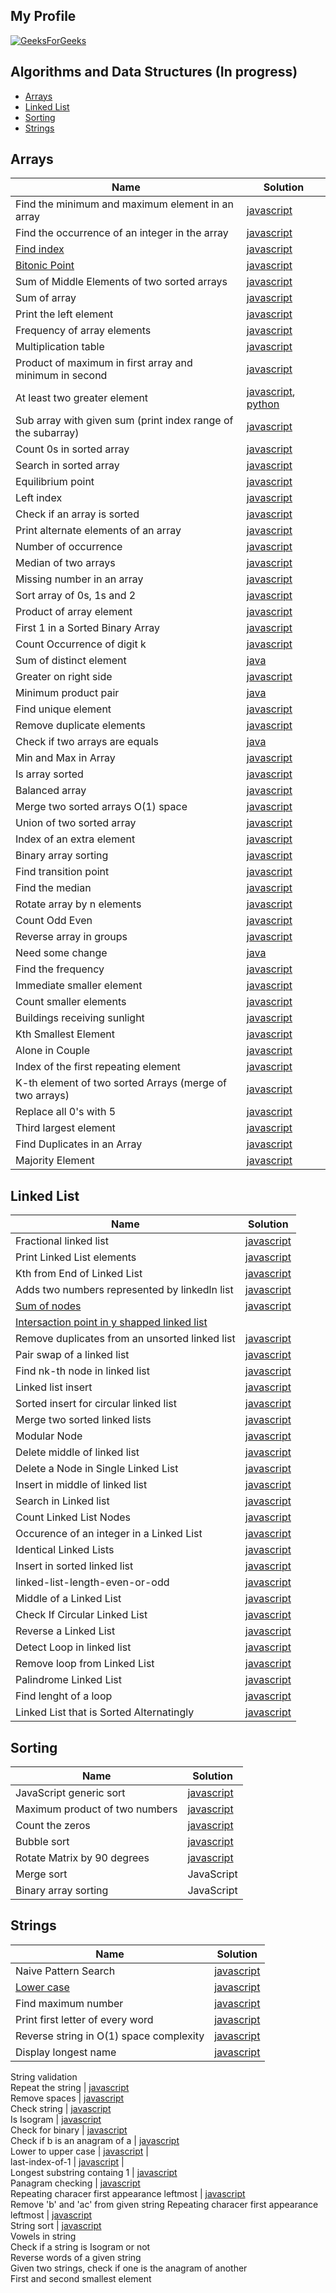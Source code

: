 ## My Profile
[![GeeksForGeeks](https://img.shields.io/badge/GeeksforGeeks-gray?style=for-the-badge&logo=geeksforgeeks&logoColor=35914c)](https://www.geeksforgeeks.org/user/deryaantvgm7/)

## Algorithms and Data Structures (In progress)

- [Arrays](#arrays)
- [Linked List](#linked-list)
- [Sorting](#sorting)
- [Strings](#strings)



## Arrays

| Name                                                           | Solution | 
|----------------------------------------------------------------| -------- | 
| Find the minimum and maximum element in an array                                                    |    [javascript](https://github.com/D-Antonelli/mentorship_with_davide/blob/main/javascript/min_and_max_in_array.js)            
| Find the occurrence of an integer in the array                                                    |   [javascript](https://github.com/D-Antonelli/mentorship_with_davide/blob/main/javascript/find_the_frequency.js)               
| [Find index](https://practice.geeksforgeeks.org/problems/find-index4752/1?page=1&difficulty[]=-2&status[]=unsolved&sortBy=submissions)                                                     |             [javascript](https://github.com/D-Antonelli/mentorship_with_davide/blob/main/javascript/find_index.js)    
| [Bitonic Point](https://www.geeksforgeeks.org/problems/maximum-value-in-a-bitonic-array3001/1?page=1&company%5B%5D=Amazon&curated%5B%5D=8&sortBy=submissions)                                                  |              [javascript](https://github.com/D-Antonelli/mentorship_with_davide/blob/main/javascript/bitonic_point.js)    
| Sum of Middle Elements of two sorted arrays                    |   [javascript](https://github.com/D-Antonelli/mentorship_with_davide/blob/main/javascript/sum_of_middle_elements_of_two_sorted_arrays.js)               
| Sum of array                                                    |   [javascript](https://github.com/D-Antonelli/mentorship_with_davide/blob/main/javascript/sum_of_array.js)               
| Print the left element                                          |   [javascript](https://github.com/D-Antonelli/mentorship_with_davide/blob/main/javascript/find_the_left_over_element.js)               
| Frequency of array elements                                     |    [javascript](https://github.com/D-Antonelli/mentorship_with_davide/blob/main/javascript/frequencies_of_limited_range_array_elements.js)          
| Multiplication table                                            |   [javascript](https://github.com/D-Antonelli/mentorship_with_davide/blob/main/javascript/multiplication_table.js)               
| Product of maximum in first array and minimum in second         |   [javascript](https://github.com/D-Antonelli/mentorship_with_davide/blob/main/javascript/max_and_min_product.js)               
| At least two greater element                                    |   [javascript](https://github.com/D-Antonelli/mentorship_with_davide/blob/main/javascript/at_least_two_greater_elements.js), [python](https://github.com/D-Antonelli/mentorship_with_davide/blob/main/python/at_least_two_greater_elements.py)              
| Sub array with given sum (print index range of the subarray)    |    [javascript](https://github.com/D-Antonelli/mentorship_with_davide/blob/main/javascript/subarrays_with_given_sum.js)         
| Count 0s in sorted array                                        |   [javascript](https://github.com/D-Antonelli/mentorship_with_davide/blob/main/javascript/count_the_zeros.js)               
| Search in sorted array                                          |   [javascript](https://github.com/D-Antonelli/mentorship_with_davide/blob/main/javascript/sorted_array_search.js)               
| Equilibrium point                                               |    [javascript](https://github.com/D-Antonelli/mentorship_with_davide/blob/main/javascript/equilibrium_point.js)          
| Left index                                                      |   [javascript](https://github.com/D-Antonelli/mentorship_with_davide/blob/main/javascript/left_most_and_right_most_index.js)               
| Check if an array is sorted                                     |   [javascript](https://github.com/D-Antonelli/mentorship_with_davide/blob/main/javascript/check_if_array_is_sorted.js)               
| Print alternate elements of an array                            |   [javascript](https://github.com/D-Antonelli/mentorship_with_davide/blob/main/javascript/alternates_in_an_array.js)               
| Number of occurrence                                            |    [javascript](https://github.com/D-Antonelli/mentorship_with_davide/blob/main/javascript/number_of_occurrence.js)          
| Median of two arrays                                            |    [javascript](https://github.com/D-Antonelli/mentorship_with_davide/blob/main/javascript/median_of_2_sorted_arrays_of_different_sizes.js)          
| Missing number in an array                                      |   [javascript](https://github.com/D-Antonelli/mentorship_with_davide/blob/main/javascript/missing_in_array.js)               
| Sort array of 0s, 1s and 2                                      |   [javascript](https://github.com/D-Antonelli/mentorship_with_davide/blob/main/javascript/sort_0s,_1s_and_2s.js)               
| Product of array element                                        |    [javascript](https://github.com/D-Antonelli/mentorship_with_davide/blob/main/javascript/product_of_array_elements.js)         
| First 1 in a Sorted Binary Array                        |   [javascript](https://github.com/D-Antonelli/mentorship_with_davide/blob/main/javascript/first_1_in_a_sorted_binary_array.js)               
| Count Occurrence of digit k                                         |   [javascript](https://github.com/D-Antonelli/mentorship_with_davide/blob/main/javascript/count_occurrence_of_digit_k.js)               
| Sum of distinct element                                         |   [java](https://github.com/D-Antonelli/mentorship_with_davide/blob/main/java/sum_of_distinct_elements.java)               
| Greater on right side                                           |   [javascript](https://github.com/D-Antonelli/mentorship_with_davide/blob/main/javascript/greater_on_right_side.js)               
| Minimum product pair                                            |   [java](https://github.com/D-Antonelli/mentorship_with_davide/blob/main/java/minimum_product_pair.java)               
| Find unique element                                             |   [javascript](https://github.com/D-Antonelli/mentorship_with_davide/blob/main/javascript/find_unique_element.js)           
| Remove duplicate elements                                       |   [javascript](https://github.com/D-Antonelli/mentorship_with_davide/blob/main/javascript/remove_duplicate.js)             
| Check if two arrays are equals                                  |   [java](https://github.com/D-Antonelli/mentorship_with_davide/blob/main/java/search_element_in_array.java)               
| Min and Max in Array                                            |   [javascript](https://github.com/D-Antonelli/mentorship_with_davide/blob/main/javascript/min_and_max_in_array.js)               
| Is array sorted                                                 |   [javascript](https://github.com/D-Antonelli/mentorship_with_davide/blob/main/javascript/check_if_array_is_sorted.js)               
| Balanced array                                                  |   [javascript](https://github.com/D-Antonelli/mentorship_with_davide/blob/main/javascript/balanced_array.js)               
| Merge two sorted arrays O(1) space                              |   [javascript](https://github.com/D-Antonelli/mentorship_with_davide/blob/main/javascript/merge_two_sorted_arrays.js)             
| Union of two sorted array                                       |   [javascript](https://github.com/D-Antonelli/mentorship_with_davide/blob/main/javascript/union_of_two_sorted_array.js)            
| Index of an extra element                                       |   [javascript](https://github.com/D-Antonelli/mentorship_with_davide/blob/main/javascript/index_of_an_extra_element.js)               
| Binary array sorting                                            |   [javascript](https://github.com/D-Antonelli/mentorship_with_davide/blob/main/javascript/binary_array_sorting.js)               
| Find transition point                                           |   [javascript](https://github.com/D-Antonelli/mentorship_with_davide/blob/main/javascript/find_transition_point.js)               
| Find the median                                    |   [javascript](https://github.com/D-Antonelli/mentorship_with_davide/blob/main/javascript/find_the_median.js)               
| Rotate array by n elements                                      |   [javascript](https://github.com/D-Antonelli/mentorship_with_davide/blob/main/javascript/rotate_array.js)             
| Count Odd Even                                            |   [javascript](https://github.com/D-Antonelli/mentorship_with_davide/blob/main/javascript/count_odd_even.js)               
| Reverse array in groups                                        |   [javascript](https://github.com/D-Antonelli/mentorship_with_davide/blob/main/javascript/reverse_array_in_groups.js)               
| Need some change                                                |   [java](https://github.com/D-Antonelli/mentorship_with_davide/blob/main/java/need_some_change.java)               
| Find the frequency                                              |   [javascript](https://github.com/D-Antonelli/mentorship_with_davide/blob/main/javascript/find_the_frequency.js)               
| Immediate smaller element                                       |   [javascript](https://github.com/D-Antonelli/mentorship_with_davide/blob/main/javascript/immediate_smaller_element.js)               
| Count smaller elements                                           |   [javascript](https://github.com/D-Antonelli/mentorship_with_davide/blob/main/javascript/count_smaller_elements.js)            
| Buildings receiving sunlight                                   |  [javascript](https://github.com/D-Antonelli/mentorship_with_davide/blob/main/javascript/buildings_receiving_sunlight.js)               
| Kth Smallest Element                                            |  [javascript](https://github.com/D-Antonelli/mentorship_with_davide/blob/main/javascript/kth_smallest.js)               
| Alone in Couple                                                 |  [javascript](https://github.com/D-Antonelli/mentorship_with_davide/blob/main/javascript/party_of_couples.js)               
| Index of the first repeating element                            |  [javascript](https://github.com/D-Antonelli/mentorship_with_davide/blob/main/javascript/first_repeating_element.js)               
| K-th element of two sorted Arrays (merge of two arrays)         |  [javascript](https://github.com/D-Antonelli/mentorship_with_davide/blob/main/javascript/k-th_element_of_two_arrays.js)               
| Replace all 0's with 5                            |  [javascript](https://github.com/D-Antonelli/mentorship_with_davide/blob/main/javascript/replace-os-with-5s.js)    
| Third largest element                                           |  [javascript](https://github.com/D-Antonelli/mentorship_with_davide/blob/main/javascript/third_largest_element.js)    
| Find Duplicates in an Array                                     |  [javascript](https://github.com/D-Antonelli/mentorship_with_davide/blob/main/javascript/array_duplicates.js)    
| Majority Element                                                |  [javascript](https://github.com/D-Antonelli/mentorship_with_davide/blob/main/javascript/majority_element.js)    


## Linked List

| Name                                                           | Solution | 
|----------------------------------------------------------------| -------- | 
| Fractional linked list | [javascript](https://github.com/D-Antonelli/mentorship_with_davide/blob/main/javascript/fractional_linked_list.js) 	
Print Linked List elements | [javascript](https://github.com/D-Antonelli/mentorship_with_davide/blob/main/javascript/print_linked_list_elements.js) 
Kth from End of Linked List	| [javascript](https://github.com/D-Antonelli/mentorship_with_davide/blob/main/javascript/kth_from_end_of_linked_list.js) 
Adds two numbers represented by linkedln list	| [javascript](https://github.com/D-Antonelli/mentorship_with_davide/blob/main/javascript/adds_two_numbers_represented_by_linkedln_list.js) 	
[Sum of nodes](https://www.geeksforgeeks.org/problems/find-the-sum-of-last-n-nodes-of-the-linked-list/1?itm_source=geeksforgeeks&itm_medium=article&itm_campaign=practice_card)	| [javascript](https://github.com/D-Antonelli/mentorship_with_davide/blob/main/javascript/sum_of_last_n_nodes.js)   
[Intersaction point in y shapped linked list](https://www.geeksforgeeks.org/problems/intersection-point-in-y-shapped-linked-lists/1?track=DSASP-LinkedList&batchId=154)	| 
Remove duplicates from an unsorted linked list	| [javascript](https://github.com/D-Antonelli/mentorship_with_davide/blob/main/javascript/remove_duplicates_from_an_unsorted_linked_list.js)   
Pair swap of a linked list	| [javascript](https://github.com/D-Antonelli/mentorship_with_davide/blob/main/javascript/pairwise_swap_elements_of_a_linked_list.js)   
Find nk-th node in linked list	| [javascript](https://github.com/D-Antonelli/mentorship_with_davide/blob/main/javascript/find_nk-th_node_in_linked_list.js)   
Linked list insert	| [javascript](https://github.com/D-Antonelli/mentorship_with_davide/blob/main/javascript/linked_list_insertion_at_end.js)   
Sorted insert for circular linked list	| [javascript](https://github.com/D-Antonelli/mentorship_with_davide/blob/main/javascript/sorted_insert_for_circular_linked_list.js)   
Merge two sorted linked lists | [javascript](https://github.com/D-Antonelli/mentorship_with_davide/blob/main/javascript/merge_two_sorted_linked_lists.js)   
Modular Node	| [javascript](https://github.com/D-Antonelli/mentorship_with_davide/blob/main/javascript/modular_node.js)   		
Delete middle of linked list	| [javascript](https://github.com/D-Antonelli/mentorship_with_davide/blob/main/javascript/delete_middle_of_linked_list.js)   	
Delete a Node in Single Linked List | [javascript](https://github.com/D-Antonelli/mentorship_with_davide/blob/main/javascript/delete_a_node_in_single_linked_list.js)   		
Insert in middle of linked list	| [javascript](https://github.com/D-Antonelli/mentorship_with_davide/blob/main/javascript/insert_in_middle_of_linked_list.js)   			
Search in Linked list | [javascript](https://github.com/D-Antonelli/mentorship_with_davide/blob/main/javascript/search_in_linked_list.js)   	
Count Linked List Nodes	| [javascript](https://github.com/D-Antonelli/mentorship_with_davide/blob/main/javascript/count_linked_list_nodes.js)   	
Occurence of an integer in a Linked List	| [javascript](https://github.com/D-Antonelli/mentorship_with_davide/blob/main/javascript/occurence_of_an_integer_in_a_linked_list.js)   
Identical Linked Lists	| [javascript](https://github.com/D-Antonelli/mentorship_with_davide/blob/main/javascript/identical_linked_lists.js)   
Insert in sorted linked list	| [javascript](https://github.com/D-Antonelli/mentorship_with_davide/blob/main/javascript/insert_in_a_sorted_list.js)   	
linked-list-length-even-or-odd	| [javascript](https://github.com/D-Antonelli/mentorship_with_davide/blob/main/javascript/linked-list-length-even-or-odd.js)   
Middle of a Linked List	| [javascript](https://github.com/D-Antonelli/mentorship_with_davide/blob/main/javascript/middle_of_a_linked_list.js)   	
Check If Circular Linked List | [javascript](https://github.com/D-Antonelli/mentorship_with_davide/blob/main/javascript/check_if_circular_linked_list.js)   
Reverse a Linked List	| [javascript](https://github.com/D-Antonelli/mentorship_with_davide/blob/main/javascript/reverse_a_linked_list.js)   	
Detect Loop in linked list	| [javascript](https://github.com/D-Antonelli/mentorship_with_davide/blob/main/javascript/detect_loop_in_linked_list.js)   
Remove loop from Linked List	| [javascript](https://github.com/D-Antonelli/mentorship_with_davide/blob/main/javascript/remove_loop_from_linked_list.js)   	
Palindrome Linked List	| [javascript](https://github.com/D-Antonelli/mentorship_with_davide/blob/main/javascript/palindrome_linked_list.js)   
Find lenght of a loop | [javascript](https://github.com/D-Antonelli/mentorship_with_davide/blob/main/javascript/find_lenght_of_a_loop.js)   	
Linked List that is Sorted Alternatingly | [javascript](https://github.com/D-Antonelli/mentorship_with_davide/blob/main/javascript/find_lenght_of_a_loop.js)   

## Sorting

| Name                                                           | Solution | 
|----------------------------------------------------------------| -------- | 
JavaScript generic sort | [javascript](https://github.com/D-Antonelli/mentorship_with_davide/blob/main/javascript/javascript_generic_sort.js)   
Maximum product of two numbers | [javascript](https://github.com/D-Antonelli/mentorship_with_davide/blob/main/javascript/maximum_product_of_two_numbers.js)   
Count the zeros	| [javascript](https://github.com/D-Antonelli/mentorship_with_davide/blob/main/javascript/count_the_zeros.js)   
Bubble sort	| [javascript](https://github.com/D-Antonelli/mentorship_with_davide/blob/main/javascript/bubble_sort.js)   
Rotate Matrix by 90 degrees | [javascript](https://github.com/D-Antonelli/mentorship_with_davide/blob/main/javascript/rotate_image.js)   
Merge sort	| JavaScript
Binary array sorting | JavaScript

## Strings
| Name                                                           | Solution | 
|----------------------------------------------------------------| -------- | 
Naive Pattern Search | [javascript](https://github.com/D-Antonelli/mentorship_with_davide/blob/main/javascript/naive_pattern_search.js)   
[Lower case](https://www.geeksforgeeks.org/problems/java-convert-string-to-lowercase2313/1)	| [javascript](https://github.com/D-Antonelli/mentorship_with_davide/blob/main/javascript/convert_string_to_lowercase.js)   
Find maximum number	| [javascript](https://github.com/D-Antonelli/mentorship_with_davide/blob/main/javascript/find_maximum_number.js)   	
Print first letter of every word | [javascript](https://github.com/D-Antonelli/mentorship_with_davide/blob/main/javascript/print_first_letter_of_every_word.js)   		
Reverse string in O(1) space complexity	| [javascript](https://github.com/D-Antonelli/mentorship_with_davide/blob/main/javascript/print_first_letter_of_every_word.js)   		
Display longest name | [javascript](https://github.com/D-Antonelli/mentorship_with_davide/blob/main/javascript/display_longest_name.js)   
String validation 		
Repeat the string	| [javascript](https://github.com/D-Antonelli/mentorship_with_davide/blob/main/javascript/repeat_the_string.js)   	
Remove spaces | [javascript](https://github.com/D-Antonelli/mentorship_with_davide/blob/main/javascript/remove_spaces.js)   			
Check string | [javascript](https://github.com/D-Antonelli/mentorship_with_davide/blob/main/javascript/check_string.js)   			
Is Isogram	| [javascript](https://github.com/D-Antonelli/mentorship_with_davide/blob/main/javascript/check_if_a_string_is_isogram_or_not.js)   	
Check for binary  | [javascript](https://github.com/D-Antonelli/mentorship_with_davide/blob/main/javascript/check_for_binary.js)   			
Check if b is an anagram of a | [javascript](https://github.com/D-Antonelli/mentorship_with_davide/blob/main/javascript/check_if_b_is_an_anagram_of_a.js)   		
Lower to upper case	| [javascript](https://github.com/D-Antonelli/mentorship_with_davide/blob/main/javascript/lower_to_upper_case.js) | 			
last-index-of-1	| [javascript](https://github.com/D-Antonelli/mentorship_with_davide/blob/main/javascript/last_index_of_one.js) | 	
Longest substring containg 1 | [javascript](https://github.com/D-Antonelli/mentorship_with_davide/blob/main/javascript/longest_substring_containg_1.js)   		
Panagram checking	| [javascript](https://github.com/D-Antonelli/mentorship_with_davide/blob/main/javascript/panagram_checking.js)  	
Repeating characer first appearance leftmost | [javascript](https://github.com/D-Antonelli/mentorship_with_davide/blob/main/javascript/repeated_character.js)  											
Remove 'b' and 'ac' from given string	Repeating characer first appearance leftmost | [javascript](https://github.com/D-Antonelli/mentorship_with_davide/blob/main/javascript/remove_'b'_and_'ac'_from_given_string.js)	
String sort | [javascript](https://github.com/D-Antonelli/mentorship_with_davide/blob/main/javascript/string_sort.js)			
Vowels in string		
Check if a string is Isogram or not		
Reverse words of a given string		
Given two strings, check if one is the anagram of another		
First and second smallest element		
